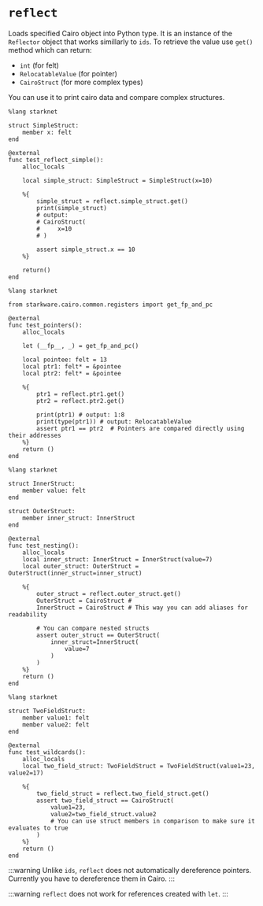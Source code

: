 # `reflect`
Loads specified Cairo object into Python type. It is an instance of the `Reflector` object that works simillarly to `ids`. To retrieve the value use `get()` method which can return:

- `int` (for felt)
- `RelocatableValue` (for pointer)
- `CairoStruct` (for more complex types)

You can use it to print cairo data and compare complex structures.

```cairo title=Printing
%lang starknet

struct SimpleStruct:
    member x: felt
end

@external
func test_reflect_simple():
    alloc_locals

    local simple_struct: SimpleStruct = SimpleStruct(x=10)

    %{
        simple_struct = reflect.simple_struct.get()
        print(simple_struct)
        # output:
        # CairoStruct(
        #     x=10
        # )

        assert simple_struct.x == 10
    %}

    return()
end
```


```cairo title=Pointers
%lang starknet

from starkware.cairo.common.registers import get_fp_and_pc

@external
func test_pointers():
    alloc_locals

    let (__fp__, _) = get_fp_and_pc()

    local pointee: felt = 13
    local ptr1: felt* = &pointee
    local ptr2: felt* = &pointee
    
    %{
        ptr1 = reflect.ptr1.get()
        ptr2 = reflect.ptr2.get()

        print(ptr1) # output: 1:8
        print(type(ptr1)) # output: RelocatableValue
        assert ptr1 == ptr2  # Pointers are compared directly using their addresses
    %}
    return ()
end
```

```cairo title=Nested comparisons
%lang starknet

struct InnerStruct:
    member value: felt
end

struct OuterStruct:
    member inner_struct: InnerStruct
end

@external
func test_nesting():
    alloc_locals
    local inner_struct: InnerStruct = InnerStruct(value=7)
    local outer_struct: OuterStruct = OuterStruct(inner_struct=inner_struct)

    %{
        outer_struct = reflect.outer_struct.get()
        OuterStruct = CairoStruct #
        InnerStruct = CairoStruct # This way you can add aliases for readability

        # You can compare nested structs
        assert outer_struct == OuterStruct(
            inner_struct=InnerStruct(
                value=7
            )
        )
    %}
    return ()
end
```


```cairo title=Wildcards
%lang starknet

struct TwoFieldStruct:
    member value1: felt
    member value2: felt
end

@external
func test_wildcards():
    alloc_locals
    local two_field_struct: TwoFieldStruct = TwoFieldStruct(value1=23, value2=17)
    
    %{
        two_field_struct = reflect.two_field_struct.get()
        assert two_field_struct == CairoStruct(
            value1=23,
            value2=two_field_struct.value2
            # You can use struct members in comparison to make sure it evaluates to true
        )
    %}
    return ()
end
```

:::warning
Unlike `ids`, `reflect` does not automatically dereference pointers. Currently you have to dereference them in Cairo.
:::

:::warning
`reflect` does not work for references created with `let`.
:::